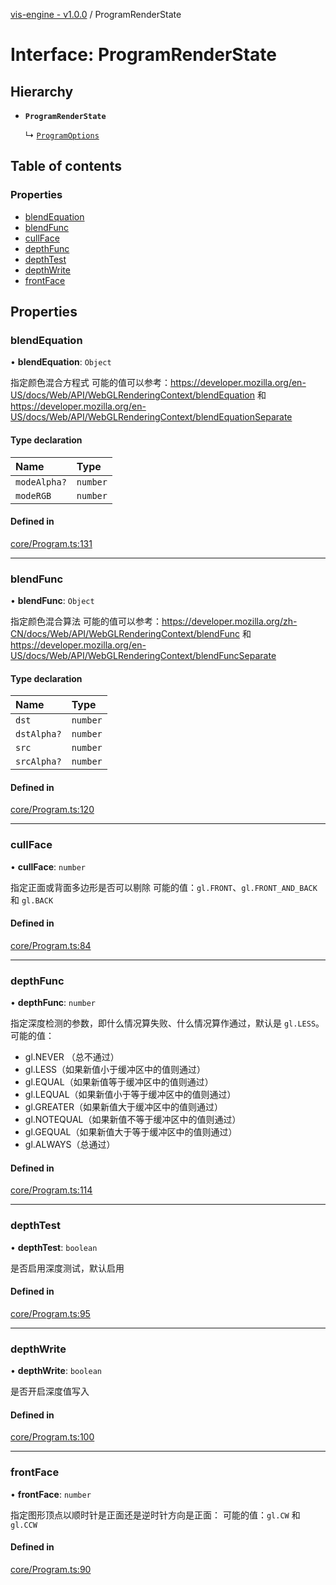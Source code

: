 [vis-engine - v1.0.0](../index.md) / ProgramRenderState

# Interface: ProgramRenderState

## Hierarchy

- **`ProgramRenderState`**

  ↳ [`ProgramOptions`](ProgramOptions.md)

## Table of contents

### Properties

- [blendEquation](ProgramRenderState.md#blendequation)
- [blendFunc](ProgramRenderState.md#blendfunc)
- [cullFace](ProgramRenderState.md#cullface)
- [depthFunc](ProgramRenderState.md#depthfunc)
- [depthTest](ProgramRenderState.md#depthtest)
- [depthWrite](ProgramRenderState.md#depthwrite)
- [frontFace](ProgramRenderState.md#frontface)

## Properties

### blendEquation

• **blendEquation**: `Object`

指定颜色混合方程式
可能的值可以参考：https://developer.mozilla.org/en-US/docs/Web/API/WebGLRenderingContext/blendEquation 和 https://developer.mozilla.org/en-US/docs/Web/API/WebGLRenderingContext/blendEquationSeparate

#### Type declaration

| Name | Type |
| :------ | :------ |
| `modeAlpha?` | `number` |
| `modeRGB` | `number` |

#### Defined in

[core/Program.ts:131](https://github.com/sakitam-gis/vis-engine/blob/master/src/core/Program.ts?at&#x3D;4193568#line&#x3D;131)

___

### blendFunc

• **blendFunc**: `Object`

指定颜色混合算法
可能的值可以参考：https://developer.mozilla.org/zh-CN/docs/Web/API/WebGLRenderingContext/blendFunc 和 https://developer.mozilla.org/en-US/docs/Web/API/WebGLRenderingContext/blendFuncSeparate

#### Type declaration

| Name | Type |
| :------ | :------ |
| `dst` | `number` |
| `dstAlpha?` | `number` |
| `src` | `number` |
| `srcAlpha?` | `number` |

#### Defined in

[core/Program.ts:120](https://github.com/sakitam-gis/vis-engine/blob/master/src/core/Program.ts?at&#x3D;4193568#line&#x3D;120)

___

### cullFace

• **cullFace**: `number`

指定正面或背面多边形是否可以剔除
可能的值：`gl.FRONT`、`gl.FRONT_AND_BACK` 和 `gl.BACK`

#### Defined in

[core/Program.ts:84](https://github.com/sakitam-gis/vis-engine/blob/master/src/core/Program.ts?at&#x3D;4193568#line&#x3D;84)

___

### depthFunc

• **depthFunc**: `number`

指定深度检测的参数，即什么情况算失败、什么情况算作通过，默认是 `gl.LESS`。
可能的值：
- gl.NEVER （总不通过）
- gl.LESS（如果新值小于缓冲区中的值则通过）
- gl.EQUAL（如果新值等于缓冲区中的值则通过）
- gl.LEQUAL（如果新值小于等于缓冲区中的值则通过）
- gl.GREATER（如果新值大于缓冲区中的值则通过）
- gl.NOTEQUAL（如果新值不等于缓冲区中的值则通过）
- gl.GEQUAL（如果新值大于等于缓冲区中的值则通过）
- gl.ALWAYS（总通过）

#### Defined in

[core/Program.ts:114](https://github.com/sakitam-gis/vis-engine/blob/master/src/core/Program.ts?at&#x3D;4193568#line&#x3D;114)

___

### depthTest

• **depthTest**: `boolean`

是否启用深度测试，默认启用

#### Defined in

[core/Program.ts:95](https://github.com/sakitam-gis/vis-engine/blob/master/src/core/Program.ts?at&#x3D;4193568#line&#x3D;95)

___

### depthWrite

• **depthWrite**: `boolean`

是否开启深度值写入

#### Defined in

[core/Program.ts:100](https://github.com/sakitam-gis/vis-engine/blob/master/src/core/Program.ts?at&#x3D;4193568#line&#x3D;100)

___

### frontFace

• **frontFace**: `number`

指定图形顶点以顺时针是正面还是逆时针方向是正面：
可能的值：`gl.CW` 和 `gl.CCW`

#### Defined in

[core/Program.ts:90](https://github.com/sakitam-gis/vis-engine/blob/master/src/core/Program.ts?at&#x3D;4193568#line&#x3D;90)
